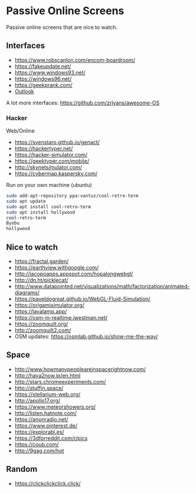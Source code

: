 # Passive Online Screens

Passive online screens that are nice to watch.

## Interfaces

- <https://www.robscanlon.com/encom-boardroom/>
- <https://fakeupdate.net/>
- <https://www.windows93.net/>
- <https://windows96.net/>
- <https://geekprank.com/>
- [Outlook](https://pcottle.github.io/MSOutlookit//)

A lot more interfaces: <https://github.com/zriyans/awesome-OS>

### Hacker

Web/Online

- <https://svenstaro.github.io/genact/>
- <https://hackertyper.net/>
- <https://hacker-simulator.com/>
- <https://geektyper.com/mobile/>
- <http://skynetsimulator.com/>
- <https://cybermap.kaspersky.com/>

Run on your own machine (ubuntu)

``` sh
sudo add-apt-repository ppa:vantuz/cool-retro-term
sudo apt update
sudo apt install cool-retro-term
sudo apt install hollywood
cool-retro-term
Byobu
hollywood
```

## Nice to watch

- <https://fractal.garden/>
- <https://earthview.withgoogle.com/>
- <http://iacopoapps.appspot.com/hopalongwebgl/>
- <http://dn.ht/picklecat/>
- <http://www.datapointed.net/visualizations/math/factorization/animated-diagrams/>
- <https://paveldogreat.github.io/WebGL-Fluid-Simulation/>
- <https://origamisimulator.org/>
- <https://lavalamp.app/>
- <https://osm-in-realtime.jwestman.net/>
- <https://zoomquilt.org/>
- <http://zoomquilt2.com/>
- OSM updates: <https://osmlab.github.io/show-me-the-way/>

## Space

- <http://www.howmanypeopleareinspacerightnow.com/>
- <http://haya2now.jp/en.html>
- <http://stars.chromeexperiments.com/>
- <http://stuffin.space/>
- <https://stellarium-web.org/>
- <http://apollo17.org/>
- <https://www.meteorshowers.org/>
- <http://listen.hatnote.com/>
- <https://anonradio.net/>
- <https://www.pinterest.de/>
- <https://explorabl.es/>
- <https://3dforreddit.com/r/pics>
- <https://coub.com/>
- <http://9gag.com/hot>

## Random

- <https://clickclickclick.click/>
